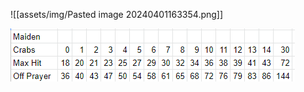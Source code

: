 



![[assets/img/Pasted image 20240401163354.png]]


![](assets/img/Pasted%20image%2020240401164348.png)